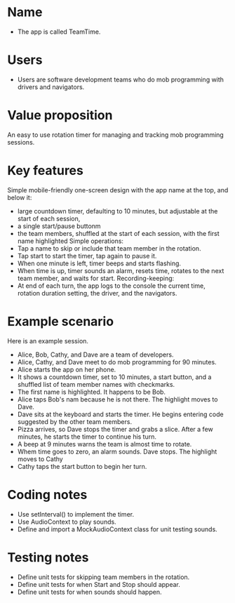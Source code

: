 # Name

- The app is called TeamTime.

# Users

- Users are software development teams who do mob programming with drivers and navigators.

# Value proposition

An easy to use rotation timer for managing and tracking mob programming sessions.

# Key features

Simple mobile-friendly one-screen design with the app name at the top, and below it:
  - large countdown timer, defaulting to 10 minutes, but adjustable at the start of each session,
  - a single start/pause buttonm
  - the team members, shuffled at the start of each session, with the first name highlighted
Simple operations:
  - Tap a name to skip or include that team member in the rotation.
  - Tap start to start the timer, tap again to pause it.
  - When one minute is left, timer beeps and starts flashing.
  - When time is up, timer sounds an alarm, resets time, rotates to the next team member, and waits for start.
Recording-keeping:
  - At end of each turn, the app logs to the console the current time, rotation duration setting, the driver, and the navigators.

# Example scenario

Here is an example session.

- Alice, Bob, Cathy, and Dave are a team of developers.
- Alice, Cathy, and Dave meet to do mob programming for 90 minutes.
- Alice starts the app on her phone. 
- It shows a countdown timer, set to 10 minutes, a start button, and a shuffled list of team member names with checkmarks.
- The first name is highlighted. It happens to be Bob.
- Alice taps Bob's nam because he is not there. The highlight moves to Dave.
- Dave sits at the keyboard and starts the timer. He begins entering code suggested by the other team members. 
- Pizza arrives, so Dave stops the timer and grabs a slice. After a few minutes, he starts the timer to continue his turn.
- A beep at 9 minutes warns the team is almost time to rotate.
- Whem time goes to zero, an alarm sounds. Dave stops. The highlight moves to Cathy
- Cathy taps the start button to begin her turn.

# Coding notes

- Use setInterval() to implement the timer.
- Use AudioContext to play sounds.
- Define and import a MockAudioContext class for unit testing sounds. 

# Testing notes
- Define unit tests for skipping team members in the rotation.
- Define unit tests for when Start and Stop should appear.
- Define unit tests for when sounds should happen.
